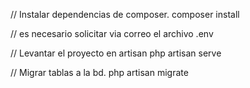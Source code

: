 
// Instalar dependencias de composer.
composer install

// es necesario solicitar via correo el archivo .env

// Levantar el proyecto en artisan
php artisan serve


// Migrar tablas  a la bd.
php artisan migrate


